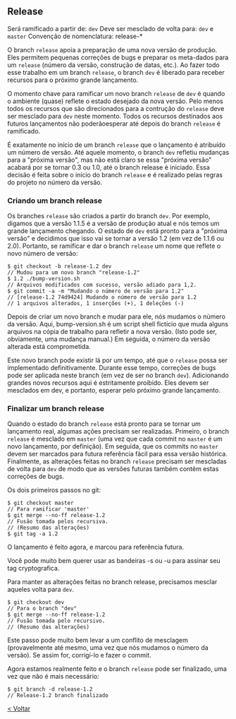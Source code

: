 ## Release 

Será ramificado a partir de: `dev` 
Deve ser mesclado de volta para: `dev` e `master` 
Convenção de nomenclatura: release-* 

O branch `release` apoia a preparação de uma nova versão de produção. Eles permitem pequenas correções de bugs e preparar os meta-dados para um `release` (número da versão, construção de datas, etc.). Ao fazer todo esse trabalho em um branch `release`, o branch `dev` é liberado para receber recursos para o próximo grande lançamento.

O momento chave para ramificar um novo branch `release` de `dev` é quando o ambiente (quase) reflete o estado desejado da nova versão. Pelo menos todos os recursos que são direcionados para a contrução do `release` deve ser mesclado para `dev` neste momento. Todos os recursos destinados aos futuros lançamentos não poderãoesperar até depois do branch `release` é ramificado.

É exatamente no início de um branch `release` que o lançamento é atribuído um número de versão. Até aquele momento, o branch `dev` refletiu mudanças para a "próxima versão", mas não está claro se essa "próxima versão" acabará por se tornar 0.3 ou 1.0, até o branch release é iniciado. Essa decisão é feita sobre o início do branch `release` e é realizado pelas regras do projeto no número da versão.


### Criando um branch release

Os branches `release` são criados a partir do branch `dev`. Por exemplo, digamos que a versão 1.1.5 é a versão de produção atual e nós temos um grande lançamento chegando. O estado de `dev` está pronto para a "próxima versão" e decidimos que isso vai se tornar a versão 1.2 (em vez de 1.1.6 ou 2.0). Portanto, se ramificar e dar o branch `release` um nome que reflete o novo número de versão:

```
$ git checkout -b release-1.2 dev
// Mudou para um novo branch "release-1.2"
$ 1.2 ./bump-version.sh
// Arquivos modificados com sucesso, versão adiado para 1,2.
$ git commit -a -m "Mudando o número de versão para 1.2"
// [release-1.2 74d9424] Mudando o número de versão para 1.2
// 1 arquivos alterados, 1 inserções (+), 1 deleções (-)
```

Depois de criar um novo branch e mudar para ele, nós mudamos o número da versão. Aqui, bump-version.sh é um script shell fictício que muda alguns arquivos na cópia de trabalho para refletir a nova versão. (Isto pode ser, obviamente, uma mudança manual.) Em seguida, o número da versão alterada está comprometida.

Este novo branch pode existir lá por um tempo, até que o `release` possa ser implementado definitivamente. Durante esse tempo, correções de bugs pode ser aplicada neste branch (em vez de ser no branch `dev`). Adicionando grandes novos recursos aqui é estritamente proibido. Eles devem ser mesclados em dev, e portanto, esperar pelo próximo grande lançamento.

### Finalizar um branch release

Quando o estado do branch `release` está pronto para se tornar um lançamento real, algumas ações precisam ser realizadas. Primeiro, o branch `release` é mesclado em `master` (uma vez que cada commit no `master` é um novo lançamento, por definição). Em seguida, que os commits no `master` devem ser marcados para futura referência fácil para essa versão histórica. Finalmente, as alterações feitas no branch `release` precisam ser mescladas de volta para `dev` de modo que as versões futuras também contêm estas correções de bugs.

Os dois primeiros passos no git: 

```
$ git checkout master
// Para ramificar 'master'
$ git merge --no-ff release-1.2
// Fusão tomada pelos recursiva.
// (Resumo das alterações)
$ git tag -a 1.2
```

O lançamento é feito agora, e marcou para referência futura.

Você pode muito bem querer usar as bandeiras -s ou -u <key>  para assinar seu tag cryptografica. 
 
Para manter as alterações feitas no branch release, precisamos mesclar aqueles volta para `dev`. 

```
$ git checkout dev
// Para o branch "dev"
$ git merge --no-ff release-1.2
// Fusão tomada pelo recursivo.
// (Resumo das alterações)
```

Este passo pode muito bem levar a um conflito de mesclagem (provavelmente até mesmo, uma vez que nós mudamos o número da versão). Se assim for, corrigí-lo e fazer o commit.

Agora estamos realmente feito e o branch `release` pode ser finalizado, uma vez que não é mais necessário: 

```
$ git branch -d release-1.2
// Release-1.2 branch finalizado
```

[< Voltar](https://github.com/doc-solutions/documentation-gitflow/blob/master/README.md)